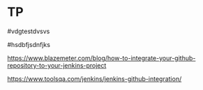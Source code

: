 # TP

#vdgtestdvsvs

#hsdbfjsdnfjks


https://www.blazemeter.com/blog/how-to-integrate-your-github-repository-to-your-jenkins-project

https://www.toolsqa.com/jenkins/jenkins-github-integration/
